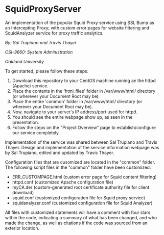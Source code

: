# SquidProxyServer
An implementation of the popular Squid Proxy service using SSL Bump as an Intercepting Proxy; with custom error pages for website filtering and SquidAnalyzer service for proxy traffic analytics.

*By: Sal Trupiano and Travis Thayer*

*CSI-3660: System Administration*

*Oakland University*



To get started, please follow these steps:

  1) Download this repository to your CentOS machine running an the httpd (Apache) service.
  2) Place the contents in the 'html_files' folder in /var/www/html/ directory (or wherever your Document Root may be).
  3) Place the entire 'common' folder in /var/www/html/ directory (or wherever your Document Root may be).
  4) Now, navigate to your server's IP address/port used for httpd.
  5) You should see the entire webpage show up, as seen in the presentation.
  6) Follow the steps on the "Project Overview" page to establish/configure our service completely.

Implementation of the service was shared between Sal Trupiano and Travis Thayer.
Design and implementation of the service information webpage was by Sal Trupiano, edited and updated by Travis Thayer.

Configuration files that are cusomized are located in the "common" folder.
The following script files in the "common" folder have been customized:
- ERR_CUSTOMPAGE.html (custom error page for Squid content filtering)
- httpd.conf (customized Apache configuration file)
- myCA.der (custom-generated root certificate authority file for client download)
- squid.conf (customized configuration file for Squid proxy service)
- squidanalyzer.conf (customized configuration file for Squid Analyzer)

All files with customized statements will have a comment with four stars within the code, indicating a summary of what has been changed, and who made the change, as well as citations if the code was sourced from an exterior location.

